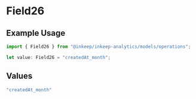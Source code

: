 # Field26

## Example Usage

```typescript
import { Field26 } from "@inkeep/inkeep-analytics/models/operations";

let value: Field26 = "createdAt_month";
```

## Values

```typescript
"createdAt_month"
```